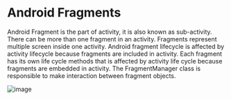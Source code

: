 # Android Fragments
Android Fragment is the part of activity, it is also known as sub-activity. There can be more than one fragment in an activity. Fragments represent multiple screen inside one activity.
Android fragment lifecycle is affected by activity lifecycle because fragments are included in activity.
Each fragment has its own life cycle methods that is affected by activity life cycle because fragments are embedded in activity.
The FragmentManager class is responsible to make interaction between fragment objects.

![image](https://github.com/user-attachments/assets/a8db3793-0f0b-49d6-b3e5-8cfee5c54fc2)
